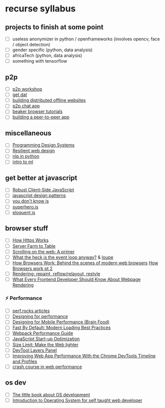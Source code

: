 # recurse syllabus

## projects to finish at some point

- [ ] useless anonymizer in python / openframeworks (involves opencv, face / object detection)
- [ ] gender specific (python, data analysis)
- [ ] africaTech (python, data analysis)
- [ ] something with tensorflow

## p2p

- [ ] [p2p workshop](https://mafintosh.github.io/p2p-workshop)
- [ ] [get dat](https://try-dat.com/)
- [ ] [building distributed offline websites](https://www.elastic.co/videos/building-distributed-offline-website-by-mathias-buus)
- [ ] [p2p chat app](https://www.elastic.co/videos/how-to-write-a-p2p-chat-app-in-nodejs-by-mathias-buus)
- [ ] [beaker browser tutorials](https://beakerbrowser.com/docs/tutorials/)
- [ ] [building a peer-to-peer app](https://medium.com/blue-link-labs/building-a-decentralized-peer-to-peer-photos-app-with-beaker-and-dat-c8a470202b4c)

## miscellaneous

- [ ] [Programming Design Systems](https://programmingdesignsystems.com/introduction)
- [ ] [Resilient web design](https://resilientwebdesign.com/)
- [ ] [nlp in python](https://www.nltk.org/book/)
- [ ] [intro to ml](https://developers.google.com/machine-learning/crash-course/prereqs-and-prework)

## get better at javascript

- [ ] [Robust Client-Side JavaScript](https://molily.de/robust-javascript)
- [ ] [javascript design patterns](https://www.udacity.com/course/javascript-design-patterns--ud989)
- [ ] [you don't know js](https://github.com/getify/You-Dont-Know-JS)
- [ ] [superhero.js](http://superherojs.com/#resources)
- [ ] [eloquent js](http://eloquentjavascript.net/)

## browser stuff

- [ ] [How Https Works](https://howhttps.works)
- [ ] [Server Farm to Table](http://jenna.is/slides/server-farm-to-table-annotated.pdf)
- [ ] [Scrolling on the web: A primer](https://blogs.windows.com/msedgedev/2017/03/08/scrolling-on-the-web/)
- [ ] [What the heck is the event loop anyway?](https://www.youtube.com/watch?v=8aGhZQkoFbQ) & [loupe](http://latentflip.com/loupe)
- [ ] [How Browsers Work: Behind the scenes of modern web browsers](https://www.html5rocks.com/en/tutorials/internals/howbrowserswork) [How Browsers work pt 2](http://taligarsiel.com/Projects/howbrowserswork1.htm#The_rendering_engine)
- [ ] [Rendering: repaint, reflow/relayout, restyle](http://www.phpied.com/rendering-repaint-reflowrelayout-restyle)
- [ ] [What Every Frontend Developer Should Know About Webpage Rendering](http://frontendbabel.info/articles/webpage-rendering-101)

### ⚡ Performance

- [ ] [perf.rocks articles](http://perf.rocks/articles/)
- [ ] [Designing for performance](http://designingforperformance.com/)
- [ ] [Designing for Mobile Performance (Brain Food)](https://www.awwwards.com/brainfood-mobile-performance-vol3.pdf)
- [ ] [Fast By Default: Modern Loading Best Practices](https://www.youtube.com/watch?v=_srJ7eHS3IM)
- [ ] [Webpack Performance Guide](https://developers.google.com/web/fundamentals/performance/webpack/)
- [ ] [JavaScript Start-up Optimization](https://developers.google.com/web/fundamentals/performance/optimizing-content-efficiency/javascript-startup-optimization/)
- [ ] [Size Limit: Make the Web lighter](https://evilmartians.com/chronicles/size-limit-make-the-web-lighter)
- [ ] [DevTool Layers Panel](https://www.youtube.com/watch?v=6je49J67TQk&list=PLNYkxOF6rcIBz9ACEQRmO9Lw8PW7vn0lr&index=1)
- [ ] [Improving Web App Performance With the Chrome DevTools Timeline and Profiles](https://addyosmani.com/blog/performance-optimisation-with-timeline-profiles/)
- [ ] [crash course in web performance](https://www.youtube.com/watch?v=7gtf47D_bu0&list=PL5jvCmjsPECB2mhJopSB-yryxO473JA1r&index=43&t=0s)

## os dev
- [ ] [The little book about OS development](https://littleosbook.github.io/)
- [ ] [Introduction to Operating System for self taught web developer](https://hackernoon.com/introduction-to-operating-system-for-self-taught-web-developer-ba6d484398aa)
